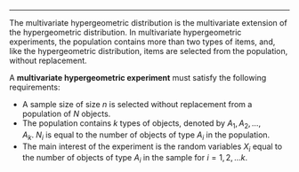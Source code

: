 - - -
The multivariate hypergeometric distribution is the multivariate extension of the hypergeometric distribution. In multivariate hypergeometric experiments, the population contains more than two types of items, and, like the hypergeometric distribution, items are selected from the population, without replacement.

A **multivariate hypergeometric experiment** must satisfy the following requirements:
- A sample size of size $n$ is selected without replacement from a population of $N$ objects.
- The population contains $k$ types of objects, denoted by $A_{1},A_{2},\dots,A_{k}$. $N_{i}$ is equal to the number of objects of type $A_{i}$ in the population.
- The main interest of the experiment is the random variables $X_{i}$ equal to the number of objects of type $A_{i}$ in the sample for $i=1,2,\dots k$.

